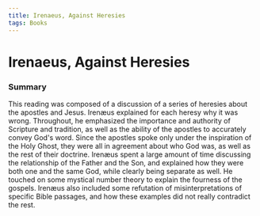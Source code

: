 ```yaml
---
title: Irenaeus, Against Heresies
tags: Books
---
```


# Irenaeus, Against Heresies
### Summary
This reading was composed of a discussion of a series of heresies about the apostles and Jesus. Irenæus explained for each heresy why it was wrong. Throughout, he emphasized the importance and authority of Scripture and tradition, as well as the ability of the apostles to accurately convey God's word. Since the apostles spoke only under the inspiration of the Holy Ghost, they were all in agreement about who God was, as well as the rest of their doctrine. Irenæus spent a large amount of time discussing the relationship of the Father and the Son, and explained how they were both one and the same God, while clearly being separate as well. He touched on some mystical number theory to explain the fourness of the gospels. Irenæus also included some refutation of misinterpretations of specific Bible passages, and how these examples did not really contradict the rest.